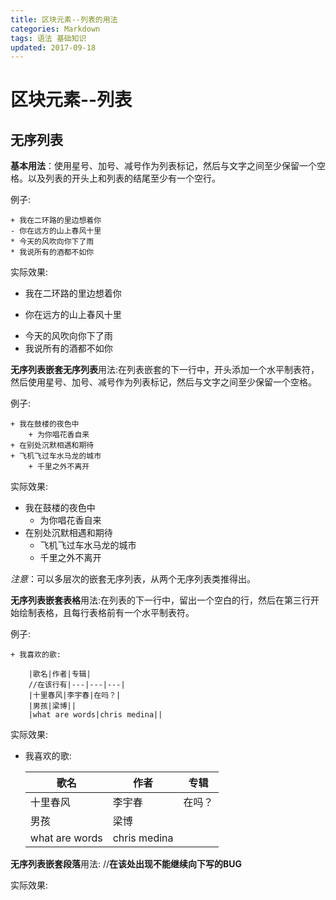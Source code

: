 ```yaml
---
title: 区块元素--列表的用法
categories: Markdown
tags: 语法 基础知识
updated: 2017-09-18
---
```



# 区块元素--列表 #

## 无序列表 ##

**基本用法**：使用星号、加号、减号作为列表标记，然后与文字之间至少保留一个空格。以及列表的开头上和列表的结尾至少有一个空行。

例子:
	
	+ 我在二环路的里边想着你
	- 你在远方的山上春风十里
	* 今天的风吹向你下了雨
	* 我说所有的酒都不如你

实际效果:

+ 我在二环路的里边想着你
- 你在远方的山上春风十里
* 今天的风吹向你下了雨
* 我说所有的酒都不如你

**无序列表嵌套无序列表**用法:在列表嵌套的下一行中，开头添加一个水平制表符，然后使用星号、加号、减号作为列表标记，然后与文字之间至少保留一个空格。

例子:
	
	+ 我在鼓楼的夜色中
		+ 为你唱花香自来
	+ 在别处沉默相遇和期待
	+ 飞机飞过车水马龙的城市
		+ 千里之外不离开

实际效果:

+ 我在鼓楼的夜色中
	+ 为你唱花香自来
+ 在别处沉默相遇和期待
	+ 飞机飞过车水马龙的城市
	+ 千里之外不离开

*注意*：可以多层次的嵌套无序列表，从两个无序列表类推得出。

**无序列表嵌套表格**用法:在列表的下一行中，留出一个空白的行，然后在第三行开始绘制表格，且每行表格前有一个水平制表符。

例子:

	+ 我喜欢的歌:
	
		|歌名|作者|专辑|
	    //在该行有|---|---|---|
		|十里春风|李宇春|在吗？|
		|男孩|梁博||
		|what are words|chris medina||

实际效果:

+ 我喜欢的歌:

	|歌名|作者|专辑|
	|---|----|----|
	|十里春风|李宇春|在吗？|
	|男孩|梁博||
	|what are words|chris medina||

**无序列表嵌套段落**用法:
//**在该处出现不能继续向下写的BUG**

实际效果: